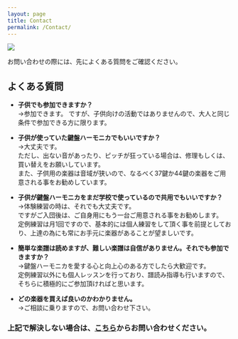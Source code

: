 ```yaml
---
layout: page
title: Contact
permalink: /Contact/
---
```

<img src="{{ site.baseurl }}/assets/kenhamo.jpg" class="profile">

お問い合わせの際には、先によくある質問をご確認ください。

## よくある質問

- **子供でも参加できますか？**  
→参加できます。  ですが、子供向けの活動ではありませんので、大人と同じ条件で参加できる方に限ります。

- **子供が使っていた鍵盤ハーモニカでもいいですか？**  
→大丈夫です。  
ただし、出ない音があったり、ピッチが狂っている場合は、修理もしくは、買い替えをお願いしています。  
また、子供用の楽器は音域が狭いので、なるべく37鍵か44鍵の楽器をご用意される事をお勧めしています。  

 
- **子供が鍵盤ハーモニカをまだ学校で使っているので共用でもいいですか？**  
→体験練習の時は、それでも大丈夫です。  
ですがご入団後は、ご自身用にもう一台ご用意される事をお勧めします。  
定例練習は月1回ですので、基本的には個人練習をして頂く事を前提としており、上達の為にも常にお手元に楽器があることが望ましいです。

- **簡単な楽譜は読めますが、難しい楽譜は自信がありません。それでも参加できますか？**  
→鍵盤ハーモニカを愛する心と向上心のある方でしたら大歓迎です。  
定例練習以外にも個人レッスンを行っており、譜読み指導も行いますので、そちらに積極的にご参加頂ければと思います。  
  
- **どの楽器を買えば良いのかわかりません。**  
→ご相談に乗りますので、お問い合わせ下さい。  
  
  
  
  
### 上記で解決しない場合は、[こちら](https://docs.google.com/forms/d/e/1FAIpQLSeOdIlDB3uChvhrr9F543WjyJz2orR1FHCYdYVnwKcQU6wVcg/viewform)からお問い合わせください。


